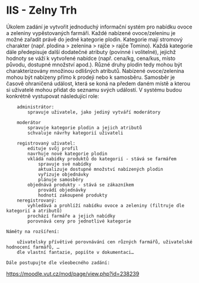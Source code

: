# IIS - Zelny Trh
   
Úkolem zadání je vytvořit jednoduchý informační systém pro nabídku ovoce a zeleniny vypěstovaných farmáři. Každé nabízené ovoce/zeleninu je možné zařadit právě do jedné kategorie plodin. Kategorie mají stromový charakter (např. plodina > zelenina > rajče > rajče Tomino). Každá kategorie dále předepisuje další dodatečné atributy (povinné i volitelné), jejichž hodnoty se váží k vytvořené nabídce (např. cena/kg, cena/kus, místo původu, dostupné množství apod.). Různé druhy plodin tedy mohou být charakterizovány množinou odlišných atributů. Nabízené ovoce/zelenina mohou být nabízeny přímo k prodeji nebo k samosběru. Samosběr je časově ohraničená událost, která se koná na předem daném místě a kterou si uživatelé mohou přidat do seznamu svých událostí. V systému budou konkrétně vystupovat následující role:

        administrátor:
            spravuje uživatele, jako jediný vytváří moderátory

        moderátor
            spravuje kategorie plodin a jejich atributů
            schvaluje návrhy kategorií uživateli

        registrovaný uživatel:
            edituje svůj profil
            navrhuje nové kategorie plodin
            vkládá nabídky produktů do kategorií - stává se farmářem
                spravuje své nabídky
                aktualizuje dostupné množství nabízených plodin
                vyřizuje objednávky
                plánuje samosběry
            objednává produkty - stává se zákazníkem
                provádí objednávky
                hodnotí zakoupené produkty
        neregistrovaný:
            vyhledává a prohlíží nabídku ovoce a zeleniny (filtruje dle kategorií a atributů)
            prochází farmáře a jejich nabídky
            porovnává ceny pro jednotlivé kategorie

    Náměty na rozšíření:

        uživatelsky přívětivé porovnávání cen různých farmářů, uživatelské hodnocení farmářů, …
        dle vlastní fantazie, popište v dokumentaci…

    Dále postupujte dle všeobecného zadání: 
   https://moodle.vut.cz/mod/page/view.php?id=238239

